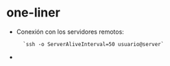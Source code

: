 # one-liner


- Conexión con los servidores remotos: 

        `ssh -o ServerAliveInterval=50 usuario@server`

- 


